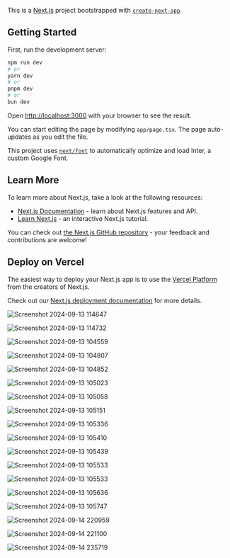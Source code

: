 This is a [Next.js](https://nextjs.org/) project bootstrapped with [`create-next-app`](https://github.com/vercel/next.js/tree/canary/packages/create-next-app).

## Getting Started

First, run the development server:

```bash
npm run dev
# or
yarn dev
# or
pnpm dev
# or
bun dev
```

Open [http://localhost:3000](http://localhost:3000) with your browser to see the result.

You can start editing the page by modifying `app/page.tsx`. The page auto-updates as you edit the file.

This project uses [`next/font`](https://nextjs.org/docs/basic-features/font-optimization) to automatically optimize and load Inter, a custom Google Font.

## Learn More

To learn more about Next.js, take a look at the following resources:

- [Next.js Documentation](https://nextjs.org/docs) - learn about Next.js features and API.
- [Learn Next.js](https://nextjs.org/learn) - an interactive Next.js tutorial.

You can check out [the Next.js GitHub repository](https://github.com/vercel/next.js/) - your feedback and contributions are welcome!

## Deploy on Vercel

The easiest way to deploy your Next.js app is to use the [Vercel Platform](https://vercel.com/new?utm_medium=default-template&filter=next.js&utm_source=create-next-app&utm_campaign=create-next-app-readme) from the creators of Next.js.

Check out our [Next.js deployment documentation](https://nextjs.org/docs/deployment) for more details.

![Screenshot 2024-09-13 114647](https://github.com/user-attachments/assets/eb556da7-b873-40e2-b845-709c23f8bd0f)

![Screenshot 2024-09-13 114732](https://github.com/user-attachments/assets/50de947b-8018-4bc5-ac89-138284ecb2e4)

![Screenshot 2024-09-13 104559](https://github.com/user-attachments/assets/3356a362-91ac-46de-9927-20ec9b918a35)

![Screenshot 2024-09-13 104807](https://github.com/user-attachments/assets/80ca5843-5503-4df5-b32f-a41990043883)

![Screenshot 2024-09-13 104852](https://github.com/user-attachments/assets/388aa1c0-eef4-4ed4-b530-e57646b899a8)

![Screenshot 2024-09-13 105023](https://github.com/user-attachments/assets/238e7450-ef34-401a-aa5d-89da3937237e)

![Screenshot 2024-09-13 105058](https://github.com/user-attachments/assets/e823346c-76d7-4c3e-a1e2-d4202843dd36)

![Screenshot 2024-09-13 105151](https://github.com/user-attachments/assets/5647465d-3cf3-4975-995e-ef3da1a5ebb4)

![Screenshot 2024-09-13 105336](https://github.com/user-attachments/assets/f4ac2b0f-866c-4b24-82fa-e2b821f85691)

![Screenshot 2024-09-13 105410](https://github.com/user-attachments/assets/42b81767-a326-443d-a05d-bf88e5b2aa7c)

![Screenshot 2024-09-13 105439](https://github.com/user-attachments/assets/c17757f1-fe07-487e-aab4-69c190c36616)

![Screenshot 2024-09-13 105533](https://github.com/user-attachments/assets/6061cab2-a0b5-4de7-a722-faaad8e23158)

![Screenshot 2024-09-13 105533](https://github.com/user-attachments/assets/fe77282a-6bd7-48b9-ac17-b4035d675067)



![Screenshot 2024-09-13 105636](https://github.com/user-attachments/assets/42758252-137e-4fd4-8ccc-60ecc0a1011c)

![Screenshot 2024-09-13 105747](https://github.com/user-attachments/assets/5cb019b3-7787-4c19-ae1b-353e910e3e38)

![Screenshot 2024-09-14 220959](https://github.com/user-attachments/assets/55b96b06-b2f9-4bd1-b036-0eb103c1a44b)

![Screenshot 2024-09-14 221100](https://github.com/user-attachments/assets/8e9eb225-7df4-4017-9ee2-8433bb592460)

![Screenshot 2024-09-14 235719](https://github.com/user-attachments/assets/7fd7ef18-fcb0-46b7-8142-2eb6c1664130)

